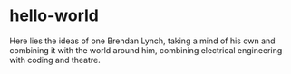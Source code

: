 # hello-world
Here lies the ideas of one Brendan Lynch, taking a mind of his own and combining it with the world around him, combining electrical engineering with coding and theatre.
